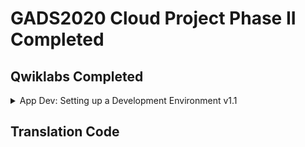 # GADS2020 Cloud Project Phase II Completed

## Qwiklabs Completed

<details>
  <summary>App Dev: Setting up a Development Environment v1.1</summary>
  <img src="Screenshots/app-dev-setting-up-a-development-environment.PNG.png">
</details>

## Translation Code
